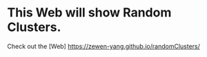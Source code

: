 # This Web will show Random Clusters.

Check out the [Web] https://zewen-yang.github.io/randomClusters/
